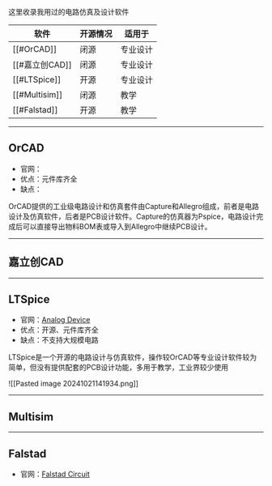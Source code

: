 这里收录我用过的电路仿真及设计软件

| 软件            | 开源情况 | 适用于  |
| ------------- | ---- | ---- |
| [[#OrCAD]]    | 闭源   | 专业设计 |
| [[#嘉立创CAD]]   | 闭源   | 专业设计 |
| [[#LTSpice]]  | 开源   | 专业设计 |
| [[#Multisim]] | 闭源   | 教学   |
| [[#Falstad]]  | 开源   | 教学   |

---
## OrCAD 

+ 官网：
+ 优点：元件库齐全
+ 缺点：

OrCAD提供的工业级电路设计和仿真套件由Capture和Allegro组成，前者是电路设计及仿真软件，后者是PCB设计软件。Capture的仿真器为Pspice，电路设计完成后可以直接导出物料BOM表或导入到Allegro中继续PCB设计。



---
## 嘉立创CAD


---
## LTSpice

+ 官网：[Analog Device](https://www.analog.com/en/resources/design-tools-and-calculators/ltspice-simulator.html)
+ 优点：开源、元件库齐全
+ 缺点：不支持大规模电路

LTSpice是一个开源的电路设计与仿真软件，操作较OrCAD等专业设计软件较为简单，但没有提供配套的PCB设计功能，多用于教学，工业界较少使用

![[Pasted image 20241021141934.png]]

---
## Multisim



---
## Falstad

+ 官网：[Falstad Circuit](https://www.falstad.com/circuit/)